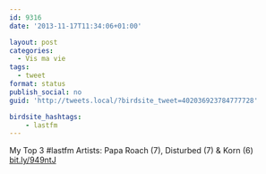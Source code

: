```yaml
---
id: 9316
date: '2013-11-17T11:34:06+01:00'

layout: post
categories:
  - Vis ma vie
tags:
  - tweet
format: status
publish_social: no
guid: 'http://tweets.local/?birdsite_tweet=402036923784777728'

birdsite_hashtags:
    - lastfm
---
```


My Top 3 #lastfm Artists: Papa Roach (7), Disturbed (7) &amp; Korn (6) [bit.ly/949ntJ](http://bit.ly/949ntJ)